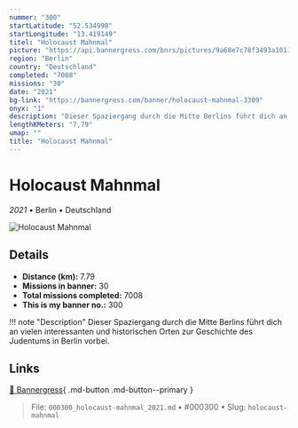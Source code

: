 ```yaml
---
nummer: "300"
startLatitude: "52.534998"
startLongitude: "13.419149"
titel: "Holocaust Mahnmal"
picture: "https://api.bannergress.com/bnrs/pictures/9a68e7c78f3493a1011adcd9ebaf2808"
region: "Berlin"
country: "Deutschland"
completed: "7008"
missions: "30"
date: "2021"
bg-link: "https://bannergress.com/banner/holocaust-mahnmal-3309"
onyx: "1"
description: "Dieser Spaziergang durch die Mitte Berlins führt dich an vielen interessanten und historischen Orten zur Geschichte des Judentums in Berlin vorbei."
lengthKMeters: "7,79"
umap: ""
title: "Holocaust Mahnmal"
---
```

# Holocaust Mahnmal

*2021* • Berlin • Deutschland

![Holocaust Mahnmal](https://api.bannergress.com/bnrs/pictures/9a68e7c78f3493a1011adcd9ebaf2808)

## Details
- **Distance (km):** 7.79
- **Missions in banner:** 30
- **Total missions completed:** 7008
- **This is my banner no.:** 300


!!! note "Description"
    Dieser Spaziergang durch die Mitte Berlins führt dich an vielen interessanten und historischen Orten zur Geschichte des Judentums in Berlin vorbei.



## Links
[🔗 Bannergress](https://bannergress.com/banner/holocaust-mahnmal-3309){ .md-button .md-button--primary }



> File: `000300_holocaust-mahnmal_2021.md` • #000300 • Slug: `holocaust-mahnmal`
